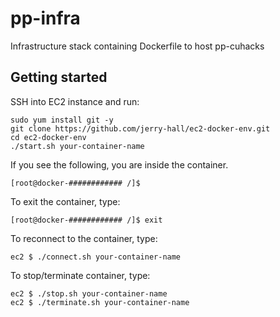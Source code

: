 # pp-infra
Infrastructure stack containing Dockerfile to host pp-cuhacks

## Getting started
SSH into EC2 instance and run:
```
sudo yum install git -y
git clone https://github.com/jerry-hall/ec2-docker-env.git
cd ec2-docker-env
./start.sh your-container-name
```

If you see the following, you are inside the container.
```
[root@docker-############ /]$
```

To exit the container, type:
```
[root@docker-############ /]$ exit
```

To reconnect to the container, type:
```
ec2 $ ./connect.sh your-container-name
```

To stop/terminate container, type:
```
ec2 $ ./stop.sh your-container-name
ec2 $ ./terminate.sh your-container-name
```